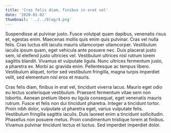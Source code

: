 ```yaml
---
title: 'Cras felis diam, finibus in erat vel'
date: '2020-01-02'
thumbnail: '../../blog/4.png'
---
```


Suspendisse at pulvinar justo. Fusce volutpat quam dapibus, venenatis risus et, egestas enim. Maecenas mollis quis enim quis pulvinar. Cras vel nulla felis. Cras luctus elit iaculis mauris ullamcorper ullamcorper. Vestibulum iaculis ipsum quam, eget vehicula ante posuere nec. Duis placerat justo sem, id eleifend justo ultricies vel. Vestibulum ultrices nisl rutrum lorem sagittis blandit. Vivamus et vulputate ligula. Nunc ultrices fermentum justo, a pharetra ex. Morbi ac gravida enim. Pellentesque ac tempus libero. Vestibulum aliquet, tortor sed vestibulum fringilla, magna turpis imperdiet velit, sed elementum nisl eros et mauris.

Cras felis diam, finibus in erat vel, tincidunt viverra lacus. Mauris eget odio eu lectus scelerisque vestibulum. Praesent fermentum vitae sem non lobortis. Aenean pretium libero eu ligula consequat, eget venenatis mauris rutrum. Fusce et felis non dui tincidunt pharetra. Integer a tincidunt tortor. Proin nibh dolor, vulputate ut pharetra eget, varius vulputate felis. Vestibulum fringilla sagittis iaculis. Duis laoreet enim a tincidunt sollicitudin. Phasellus non posuere metus. Proin condimentum tristique lorem at finibus. Vivamus pulvinar tincidunt lectus et luctus. Sed imperdiet imperdiet dolor.
